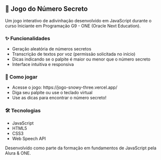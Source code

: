 ## 🎯 Jogo do Número Secreto
Um jogo interativo de adivinhação desenvolvido em JavaScript durante o curso Iniciante em Programação G9 - ONE (Oracle Next Education).

### ✨ Funcionalidades
<ul>
  <li>Geração aleatória de números secretos</li>
  <li>Transcrição de textos por voz (permissão solicitada no início)</li>
  <li>Dicas indicando se o palpite é maior ou menor que o número secreto</li>
  <li>Interface intuitiva e responsiva</li>
</ul>

### 🚀 Como jogar
<ul>
  <li>Acesse o jogo: https://jogo-snowy-three.vercel.app/</li>
  <li>Diga seu palpite ou use o teclado virtual</li>
  <li>Use as dicas para encontrar o número secreto!</li>
</ul>

### 🛠️ Tecnologias
<ul>
  <li>JavaScript</li>
  <li>HTML5</li>
  <li>CSS3</li>
  <li>Web Speech API</li>
</ul>








Desenvolvido como parte da formação em fundamentos de JavaScript pela Alura & ONE.
